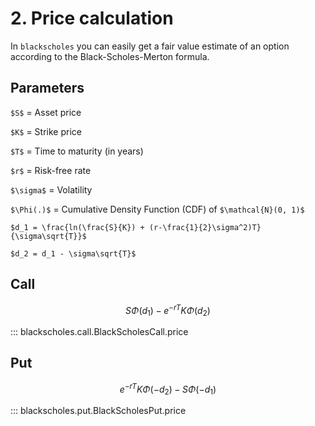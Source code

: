 # 2. Price calculation

[//]: # (<script)

[//]: # (  src="https://cdn.mathjax.org/mathjax/latest/MathJax.js?config=TeX-AMS-MML_HTMLorMML")

[//]: # (  type="text/javascript">)

[//]: # (</script>)

<script src="//yihui.org/js/math-code.js" defer></script>
<!-- Just one possible MathJax CDN below. You may use others. -->
<script defer
  src="//mathjax.rstudio.com/latest/MathJax.js?config=TeX-MML-AM_CHTML">
</script>

In `blackscholes` you can easily get a fair value
estimate of an option according to the Black-Scholes-Merton formula.

## Parameters


`$S$` = Asset price

`$K$` = Strike price

`$T$` = Time to maturity (in years)

`$r$` = Risk-free rate

`$\sigma$` = Volatility

`$\Phi(.)$` = Cumulative Density Function (CDF) of  `$\mathcal{N}(0, 1)$`

`$d_1 = \frac{ln(\frac{S}{K}) + (r-\frac{1}{2}\sigma^2)T}{\sigma\sqrt{T}}$`

`$d_2 = d_1 - \sigma\sqrt{T}$`

## Call

$$S \Phi(d_1) - e^{-rT}K\Phi(d_2)$$

::: blackscholes.call.BlackScholesCall.price



## Put

$$e^{-rT}K\Phi(-d_2) - S\Phi(-d_1)$$

::: blackscholes.put.BlackScholesPut.price
